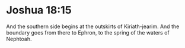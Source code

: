 # Joshua 18:15

And the southern side begins at the outskirts of Kiriath-jearim. And the boundary goes from there to Ephron, to the spring of the waters of Nephtoah.
